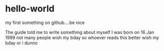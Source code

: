 # hello-world
my first something on github....be nice

The guide told me to write something about myself
I was born on 16 Jan 1999
not many people wish my bday so whoever reads this better wish my bday or i dunno
